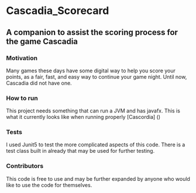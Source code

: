 # Cascadia_Scorecard
## A companion to assist the scoring process for the game Cascadia

### Motivation
Many games these days have some digital way to help you score your points, as a fair, fast, and easy way to continue your game night.
Until now, Cascadia did not have one.

### How to run
This project needs something that can run a JVM and has javafx. This is what it currently looks like when running properly
[Cascordia] ()

### Tests
I used Junit5 to test the more complicated aspects of this code. There is a test class built in already that may be used for further testing.

### Contributors
This code is free to use and may be further expanded by anyone who would like to use the code for themselves.
